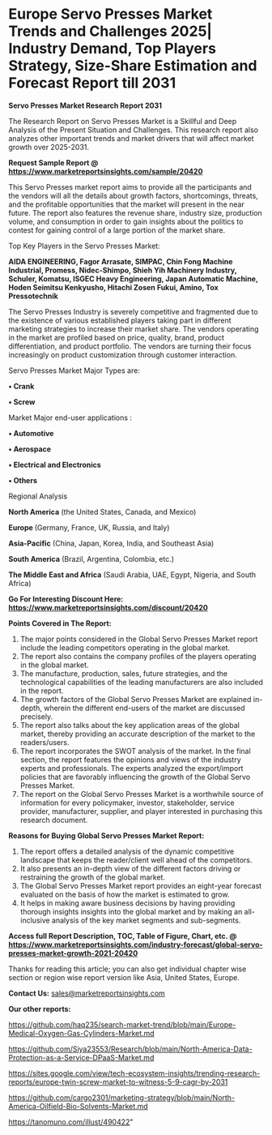 # Europe Servo Presses Market Trends and Challenges 2025| Industry Demand, Top Players Strategy, Size-Share Estimation and Forecast Report till 2031

<strong>Servo Presses Market Research Report 2031</strong>

The Research Report on Servo Presses Market is a Skillful and Deep Analysis of the Present Situation and Challenges. This research report also analyzes other important trends and market drivers that will affect market growth over 2025-2031.

<strong>Request Sample Report @ <a href=https://www.marketreportsinsights.com/sample/20420>https://www.marketreportsinsights.com/sample/20420</a></strong>

This Servo Presses market report aims to provide all the participants and the vendors will all the details about growth factors, shortcomings, threats, and the profitable opportunities that the market will present in the near future. The report also features the revenue share, industry size, production volume, and consumption in order to gain insights about the politics to contest for gaining control of a large portion of the market share.

Top Key Players in the Servo Presses Market:

<strong>AIDA ENGINEERING, Fagor Arrasate, SIMPAC, Chin Fong Machine Industrial, Promess, Nidec-Shimpo, Shieh Yih Machinery Industry, Schuler, Komatsu, ISGEC Heavy Engineering, Japan Automatic Machine, Hoden Seimitsu Kenkyusho, Hitachi Zosen Fukui, Amino, Tox Pressotechnik</strong>

The Servo Presses Industry is severely competitive and fragmented due to the existence of various established players taking part in different marketing strategies to increase their market share. The vendors operating in the market are profiled based on price, quality, brand, product differentiation, and product portfolio. The vendors are turning their focus increasingly on product customization through customer interaction.

Servo Presses Market Major Types are:

<strong>• Crank

• Screw</strong>

Market Major end-user applications :

<strong>• Automotive

• Aerospace

• Electrical and Electronics

• Others</strong>

Regional Analysis

</u><strong><b>North America</b></strong> (the United States, Canada, and Mexico)

<strong><b>Europe </b></strong>(Germany, France, UK, Russia, and Italy)

<strong><b>Asia-Pacific</b></strong> (China, Japan, Korea, India, and Southeast Asia)

<strong><b>South America</b></strong> (Brazil, Argentina, Colombia, etc.)

<strong><b>The Middle East and Africa</b></strong> (Saudi Arabia, UAE, Egypt, Nigeria, and South Africa)

<strong>Go For Interesting Discount Here: <a href=https://www.marketreportsinsights.com/discount/20420>https://www.marketreportsinsights.com/discount/20420</a></strong>

<strong>Points Covered in The Report:</strong>
<ol>
  <li>The major points considered in the Global Servo Presses Market report include the leading competitors operating in the global market.</li>
  <li>The report also contains the company profiles of the players operating in the global market.</li>
  <li>The manufacture, production, sales, future strategies, and the technological capabilities of the leading manufacturers are also included in the report.</li>
  <li>The growth factors of the Global Servo Presses Market are explained in-depth, wherein the different end-users of the market are discussed precisely.</li>
  <li>The report also talks about the key application areas of the global market, thereby providing an accurate description of the market to the readers/users.</li>
  <li>The report incorporates the SWOT analysis of the market. In the final section, the report features the opinions and views of the industry experts and professionals. The experts analyzed the export/import policies that are favorably influencing the growth of the Global Servo Presses Market.</li>
  <li>The report on the Global Servo Presses Market is a worthwhile source of information for every policymaker, investor, stakeholder, service provider, manufacturer, supplier, and player interested in purchasing this research document.</li>
</ol>
<strong>Reasons for Buying Global Servo Presses Market Report:</strong>

<ol>
  <li>The report offers a detailed analysis of the dynamic competitive landscape that keeps the reader/client well ahead of the competitors.</li>
  <li>It also presents an in-depth view of the different factors driving or restraining the growth of the global market.</li>
  <li>The Global Servo Presses Market report provides an eight-year forecast evaluated on the basis of how the market is estimated to grow.</li>
  <li>It helps in making aware business decisions by having providing thorough insights insights into the global market and by making an all-inclusive analysis of the key market segments and sub-segments.</li>
</ol>
<strong>Access full Report Description, TOC, Table of Figure, Chart, etc. @ <a href=https://www.marketreportsinsights.com/industry-forecast/global-servo-presses-market-growth-2021-20420>https://www.marketreportsinsights.com/industry-forecast/global-servo-presses-market-growth-2021-20420</a></strong>


Thanks for reading this article; you can also get individual chapter wise section or region wise report version like Asia, United States, Europe.

<strong>Contact Us:</strong>
sales@marketreportsinsights.com

<strong>Our other reports:</strong>

<a href=https://github.com/haq235/search-market-trend/blob/main/Europe-Medical-Oxygen-Gas-Cylinders-Market.md>https://github.com/haq235/search-market-trend/blob/main/Europe-Medical-Oxygen-Gas-Cylinders-Market.md</a>

<a href=https://github.com/Siya23553/Research/blob/main/North-America-Data-Protection-as-a-Service-DPaaS-Market.md>https://github.com/Siya23553/Research/blob/main/North-America-Data-Protection-as-a-Service-DPaaS-Market.md</a>

<a href=https://sites.google.com/view/tech-ecosystem-insights/trending-research-reports/europe-twin-screw-market-to-witness-5-9-cagr-by-2031>https://sites.google.com/view/tech-ecosystem-insights/trending-research-reports/europe-twin-screw-market-to-witness-5-9-cagr-by-2031</a>

<a href=https://github.com/cargo2301/marketing-strategy/blob/main/North-America-Oilfield-Bio-Solvents-Market.md>https://github.com/cargo2301/marketing-strategy/blob/main/North-America-Oilfield-Bio-Solvents-Market.md</a>

<a href=https://tanomuno.com/illust/490422>https://tanomuno.com/illust/490422</a>"
